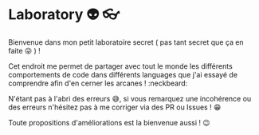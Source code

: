 # Laboratory :alien: :eyeglasses:

Bienvenue dans mon petit laboratoire secret ( pas tant secret que ça en faite :stuck_out_tongue_winking_eye:  ) !

Cet endroit me permet de partager avec tout le monde les différents comportements de code dans différents languages que j'ai essayé de comprendre afin d'en cerner les arcanes ! :neckbeard:

N'étant pas à l'abri des erreurs :sweat_smile:, si vous remarquez une incohérence ou des erreurs n'hésitez pas à me corriger via des PR ou Issues ! :grin:

Toute propositions d'améliorations est la bienvenue aussi ! 😉 
